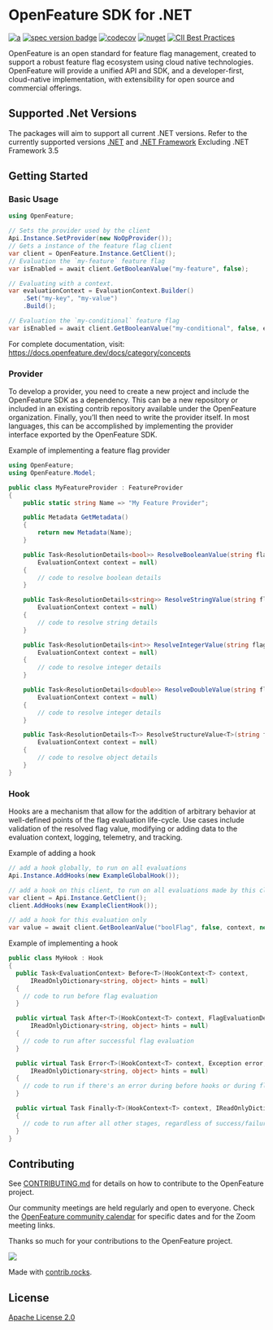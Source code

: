 # OpenFeature SDK for .NET

[![a](https://img.shields.io/badge/slack-%40cncf%2Fopenfeature-brightgreen?style=flat&logo=slack)](https://cloud-native.slack.com/archives/C0344AANLA1)
[![spec version badge](https://img.shields.io/badge/Specification-v0.5.0-yellow)](https://github.com/open-feature/spec/tree/v0.5.0?rgh-link-date=2022-09-27T17%3A53%3A52Z)
[![codecov](https://codecov.io/gh/open-feature/dotnet-sdk/branch/main/graph/badge.svg?token=MONAVJBXUJ)](https://codecov.io/gh/open-feature/dotnet-sdk)
[![nuget](https://img.shields.io/nuget/vpre/OpenFeature)](https://www.nuget.org/packages/OpenFeature)
[![CII Best Practices](https://bestpractices.coreinfrastructure.org/projects/6250/badge)](https://bestpractices.coreinfrastructure.org/projects/6250)

OpenFeature is an open standard for feature flag management, created to support a robust feature flag ecosystem using cloud native technologies. OpenFeature will provide a unified API and SDK, and a developer-first, cloud-native implementation, with extensibility for open source and commercial offerings.

## Supported .Net Versions

The packages will aim to support all current .NET versions. Refer to the currently supported versions [.NET](https://dotnet.microsoft.com/download/dotnet) and [.NET Framework](https://dotnet.microsoft.com/download/dotnet-framework) Excluding .NET Framework 3.5

## Getting Started

### Basic Usage

```csharp
using OpenFeature;

// Sets the provider used by the client
Api.Instance.SetProvider(new NoOpProvider());
// Gets a instance of the feature flag client
var client = OpenFeature.Instance.GetClient();
// Evaluation the `my-feature` feature flag
var isEnabled = await client.GetBooleanValue("my-feature", false);

// Evaluating with a context.
var evaluationContext = EvaluationContext.Builder()
    .Set("my-key", "my-value")
    .Build();

// Evaluation the `my-conditional` feature flag
var isEnabled = await client.GetBooleanValue("my-conditional", false, evaluationContext);
```

For complete documentation, visit: https://docs.openfeature.dev/docs/category/concepts

### Provider

To develop a provider, you need to create a new project and include the OpenFeature SDK as a dependency. This can be a new repository or included in an existing contrib repository available under the OpenFeature organization. Finally, you’ll then need to write the provider itself. In most languages, this can be accomplished by implementing the provider interface exported by the OpenFeature SDK.

Example of implementing a feature flag provider

```csharp
using OpenFeature;
using OpenFeature.Model;

public class MyFeatureProvider : FeatureProvider
{
    public static string Name => "My Feature Provider";

    public Metadata GetMetadata()
    {
        return new Metadata(Name);
    }

    public Task<ResolutionDetails<bool>> ResolveBooleanValue(string flagKey, bool defaultValue,
        EvaluationContext context = null)
    {
        // code to resolve boolean details
    }

    public Task<ResolutionDetails<string>> ResolveStringValue(string flagKey, string defaultValue,
        EvaluationContext context = null)
    {
        // code to resolve string details
    }

    public Task<ResolutionDetails<int>> ResolveIntegerValue(string flagKey, int defaultValue,
        EvaluationContext context = null)
    {
        // code to resolve integer details
    }

    public Task<ResolutionDetails<double>> ResolveDoubleValue(string flagKey, double defaultValue,
        EvaluationContext context = null)
    {
        // code to resolve integer details
    }

    public Task<ResolutionDetails<T>> ResolveStructureValue<T>(string flagKey, T defaultValue,
        EvaluationContext context = null)
    {
        // code to resolve object details
    }
}
```

### Hook

Hooks are a mechanism that allow for the addition of arbitrary behavior at well-defined points of the flag evaluation life-cycle. Use cases include validation of the resolved flag value, modifying or adding data to the evaluation context, logging, telemetry, and tracking.

Example of adding a hook

```csharp
// add a hook globally, to run on all evaluations
Api.Instance.AddHooks(new ExampleGlobalHook());

// add a hook on this client, to run on all evaluations made by this client
var client = Api.Instance.GetClient();
client.AddHooks(new ExampleClientHook());

// add a hook for this evaluation only
var value = await client.GetBooleanValue("boolFlag", false, context, new FlagEvaluationOptions(new ExampleInvocationHook()));
```

Example of implementing a hook

```csharp
public class MyHook : Hook
{
  public Task<EvaluationContext> Before<T>(HookContext<T> context,
      IReadOnlyDictionary<string, object> hints = null)
  {
    // code to run before flag evaluation
  }

  public virtual Task After<T>(HookContext<T> context, FlagEvaluationDetails<T> details,
      IReadOnlyDictionary<string, object> hints = null)
  {
    // code to run after successful flag evaluation
  }

  public virtual Task Error<T>(HookContext<T> context, Exception error,
      IReadOnlyDictionary<string, object> hints = null)
  {
    // code to run if there's an error during before hooks or during flag evaluation
  }

  public virtual Task Finally<T>(HookContext<T> context, IReadOnlyDictionary<string, object> hints = null)
  {
    // code to run after all other stages, regardless of success/failure
  }
}
```

## Contributing

See [CONTRIBUTING.md](CONTRIBUTING.md) for details on how to contribute to the OpenFeature project.

Our community meetings are held regularly and open to everyone. Check the [OpenFeature community calendar](https://calendar.google.com/calendar/u/0?cid=MHVhN2kxaGl2NWRoMThiMjd0b2FoNjM2NDRAZ3JvdXAuY2FsZW5kYXIuZ29vZ2xlLmNvbQ) for specific dates and for the Zoom meeting links.


Thanks so much for your contributions to the OpenFeature project.

<a href="https://github.com/open-feature/dotnet-sdk/graphs/contributors">
  <img src="https://contrib.rocks/image?repo=open-feature/dotnet-sdk" />
</a>

Made with [contrib.rocks](https://contrib.rocks).

## License

[Apache License 2.0](LICENSE)
